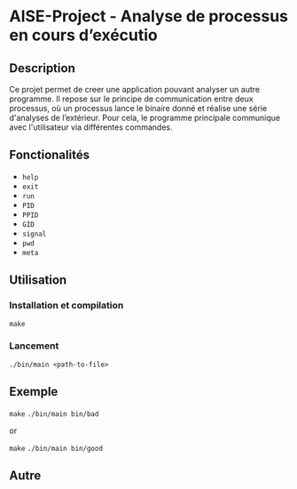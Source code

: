 # AISE-Project - Analyse de processus en cours d’exécutio

## Description

Ce projet permet de creer une application pouvant analyser un autre programme. Il repose sur le principe de communication entre deux processus, où un processus lance le binaire donné et réalise une série d'analyses de l’extérieur.
Pour cela, le programme principale communique avec l'utilisateur via différentes commandes.

## Fonctionalités

* `help`
* `exit`
* `run`
* `PID`
* `PPID`
* `GID`
* `signal`
* `pwd`
* `meta`

## Utilisation

### Installation et compilation

`make`

### Lancement

`./bin/main <path-to-file>`

## Exemple

`make`
`./bin/main bin/bad`

or

`make`
`./bin/main bin/good`

## Autre